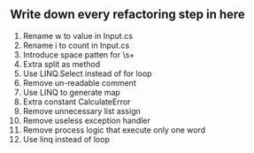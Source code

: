 ﻿## Write down every refactoring step in here
1. Rename w to value in Input.cs
2. Rename i to count in Input.cs
3. Introduce space patten for \s+
4. Extra split as method
5. Use LINQ.Select instead of for loop
6. Remove un-readable comment
7. Use LINQ to generate map
8. Extra constant CalculateError
9. Remove unnecessary list assign
10. Remove useless exception handler
11. Remove process logic that execute only one word 
12. Use linq instead of loop